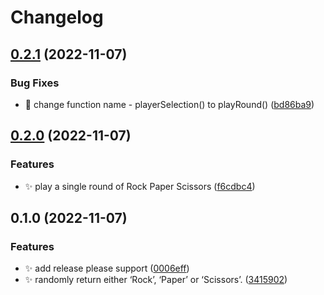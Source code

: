# Changelog

## [0.2.1](https://github.com/korayyenal/rock-paper-scissors/compare/v0.2.0...v0.2.1) (2022-11-07)


### Bug Fixes

* :bug: change function name - playerSelection() to playRound() ([bd86ba9](https://github.com/korayyenal/rock-paper-scissors/commit/bd86ba965503300a013af159b2249a143fff51d8))

## [0.2.0](https://github.com/korayyenal/rock-paper-scissors/compare/v0.1.0...v0.2.0) (2022-11-07)


### Features

* :sparkles: play a single round of Rock Paper Scissors ([f6cdbc4](https://github.com/korayyenal/rock-paper-scissors/commit/f6cdbc4e5ef110a2d883753a410a9094eb1e3558))

## 0.1.0 (2022-11-07)


### Features

* :sparkles: add release please support ([0006eff](https://github.com/korayyenal/rock-paper-scissors/commit/0006eff35014043884983d917bc1f3d5b823adaf))
* :sparkles: randomly return either ‘Rock’, ‘Paper’ or ‘Scissors’. ([3415902](https://github.com/korayyenal/rock-paper-scissors/commit/34159028ebaf7027c178145e3cdce41f6d95b03d))
